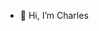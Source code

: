 - 👋 Hi, I’m Charles

<!---
fenglincharles/fenglincharles is a ✨ special ✨ repository because its `README.md` (this file) appears on your GitHub profile.
You can click the Preview link to take a look at your changes.
--->
